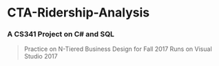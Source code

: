 # CTA-Ridership-Analysis
### A CS341 Project on C# and SQL
> Practice on N-Tiered Business Design for Fall 2017
> Runs on Visual Studio 2017
